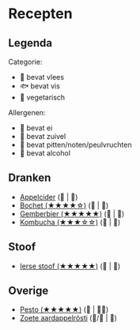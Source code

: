 # Recepten

## Legenda

Categorie:

- 🥩 bevat vlees
- 🐟 bevat vis
- 🥬 vegetarisch

Allergenen:

- 🥚 bevat ei
- 🧀 bevat zuivel
- 🥜 bevat pitten/noten/peulvruchten
- 🍷 bevat alcohol

## Dranken

- [Appelcider](./dranken/appelcider.md) (🥬 | 🍷)
- [Bochet (★★★★☆)](./dranken/bochet.md) (🥬 | 🍷)
- [Gemberbier (★★★★★)](./dranken/gemberbier.md) (🥬 | 🍷)
- [Kombucha (★★★☆☆)](./dranken/kombucha.md) (🥬 | 🍷)

## Stoof

- [Ierse stoof (★★★★★)](./stoof/ierse-stoof.md) (🥩 | 🍷)

## Overige

- [Pesto (★★★★★)](./overige/pesto.md) (🥬 |  🧀🥜)
- [Zoete aardappelrösti](./overige/zoete-aardappelrosti.md) (🥬/🥩 | 🥚)
